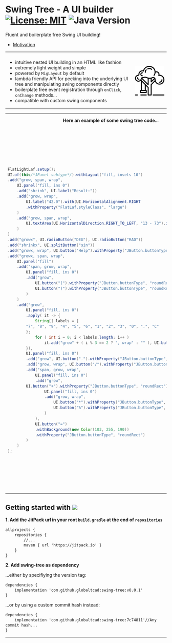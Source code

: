 
# Swing Tree - A UI builder [![License: MIT](https://img.shields.io/badge/License-MIT-yellow.svg)](https://opensource.org/licenses/MIT) ![Java Version](https://img.shields.io/static/v1.svg?label=Java&message=8%2B&color=blue) #

Fluent and boilerplate free Swing UI building!

- [Motivation](docs/markdown/Motivation.md)

<table>
<tr>
<th></th>
<th></th>
</tr>
<tr>
<td> 

- intuitive nested UI building in an HTML like fashion
- extremely light weight and simple
- powered by `MigLayout` by default
- lambda friendly API for peeking into the underlying UI tree and manipulating swing components directly
- boilerplate free event registration through `onClick`, `onChange` methods...
- compatible with custom swing components
	
</td>
<td>
	
<img href="https://www.flaticon.com/free-icons/swing" title="swing icons" src="docs/img/swing.png" style="width:200px;"/>
</td>
</tr>
</table>


<table>
<tr>
<th>Here an example of some swing tree code...</th>
<th>...producing this UI.</th>
</tr>
<tr>
<td> 

```java
FlatLightLaf.setup();
UI.of(this/*JPanel subtype*/).withLayout("fill, insets 10")
.add("grow, span, wrap",
    UI.panel("fill, ins 0")
    .add("shrink", UI.label("Result:"))
    .add("grow, wrap",
        UI.label("42.0").with(UI.HorizontalAlignment.RIGHT
        .withProperty("FlatLaf.styleClass", "large")
    )
    .add("grow, span, wrap",
        UI.textArea(UI.HorizontalDirection.RIGHT_TO_LEFT, "13 - 73").id("input-text-area")
    )
)
.add("growx", UI.radioButton("DEG"), UI.radioButton("RAD"))
.add("shrinkx", UI.splitButton("sin"))
.add("growx, wrap", UI.button("Help").withProperty("JButton.buttonType", "help"))
.add("growx, span, wrap",
    UI.panel("fill")
    .add("span, grow, wrap",
        UI.panel("fill, ins 0")
        .add("grow",
            UI.button("(").withProperty("JButton.buttonType", "roundRect"),
            UI.button(")").withProperty("JButton.buttonType", "roundRect")
        )
    )
    .add("grow",
        UI.panel("fill, ins 0")
        .apply( it -> {
            String[] labels = {
		"7", "8", "9", "4", "5", "6", "1", "2", "3", "0", ".", "C"
	    };
            for ( int i = 0; i < labels.length; i++ )
                it.add("grow" + ( i % 3 == 2 ? ", wrap" : "" ), UI.button(labels[i]));
        }),
        UI.panel("fill, ins 0")
        .add("grow", UI.button("-").withProperty("JButton.buttonType", "roundRect"))
        .add("grow, wrap", UI.button("/").withProperty("JButton.buttonType", "roundRect"))
        .add("span, grow, wrap",
            UI.panel("fill, ins 0")
            .add("grow", 
		UI.button("+").withProperty("JButton.buttonType", "roundRect"),
                UI.panel("fill, ins 0")
                .add("grow, wrap",
                    UI.button("*").withProperty("JButton.buttonType", "roundRect"),
                    UI.button("%").withProperty("JButton.buttonType", "roundRect")
                )
            ),
            UI.button("=")
            .withBackground(new Color(103, 255, 190))
            .withProperty("JButton.buttonType", "roundRect")
        )
    )
);
```

</td>
<td style="vertical-align:top">
<img href="" title="example" src="docs/img/simple-example.png" style="width:100%"/>

---
	
As you can see, swing tree has a very simple API, which only requires a
single class to be imported, the `UI` class which can even be imported 
statically to remove any `UI.` prefixes.

---
	
Also, note that the are usually 2 arguments 
added to a tree node: a `String` and then UI nodes.
This first argument simply translates 
to the layout constraints which should be applied
to the UI element(s) added. <br>
	
In this example, strings will be passed to a `MigLayout`
simply because it is a general purpose layout and no other
layout was specified.

---
	
</td>
</tr>
</table>

## Getting started with [![](https://jitpack.io/v/globaltcad/swing-tree.svg)](https://jitpack.io/#globaltcad/swing-tree) ##
**1. Add the JitPack url in your root `build.gradle` at the end of `repositories`**
```
allprojects {
	repositories {
		//...
		maven { url 'https://jitpack.io' }
	}
}
```
**2. Add swing-tree as dependency**

...either by specifiying the version tag:
```
dependencies {
	implementation 'com.github.globaltcad:swing-tree:v0.0.1'
}
```
...or by using a custom commit hash instead:
```
dependencies {
	implementation 'com.github.globaltcad:swing-tree:7c74811'//Any commit hash...
}
```
---

